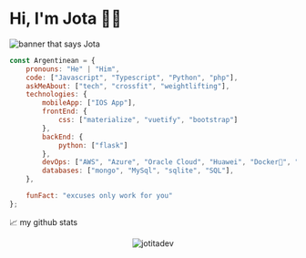 # Hi, I'm Jota 👋🏾 

<img src="https://scontent.fepa14-1.fna.fbcdn.net/v/t1.6435-9/89438016_10216235182048048_8257161084251668480_n.jpg?_nc_cat=104&ccb=1-7&_nc_sid=e982cd&_nc_ohc=eFrqBwphspoQ7kNvgGpZY-i&_nc_ht=scontent.fepa14-1.fna&_nc_gid=A255hQ5xFoefP1um2gRpG6R&oh=00_AYDazXbfeiX0s2x_jn4vmmkCW2vqQOTag6gNfZO4ORTuPQ&oe=6740FF72" alt="banner that says Jota">

```javascript
const Argentinean = {
    pronouns: "He" | "Him",
    code: ["Javascript", "Typescript", "Python", "php"],
    askMeAbout: ["tech", "crossfit", "weightlifting"],
    technologies: {
        mobileApp: ["IOS App"],
        frontEnd: {
            css: ["materialize", "vuetify", "bootstrap"]
        },
        backEnd: {
            python: ["flask"]
        },
        devOps: ["AWS", "Azure", "Oracle Cloud", "Huawei", "Docker🐳", "Route53", "Nginx"],
        databases: ["mongo", "MySql", "sqlite", "SQL"],
    },

    funFact: "excuses only work for you"
};


```



📈 my github stats

<p align="center"> <img src="https://github-readme-stats.vercel.app/api?username=jotitadev&show_icons=true&theme=gotham" alt="jotitadev" />

